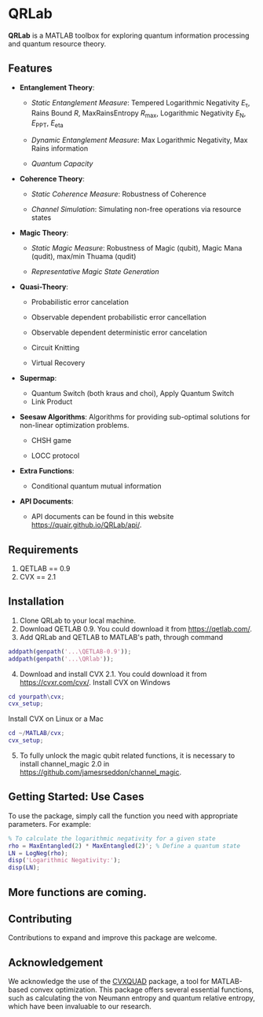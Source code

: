 # QRLab

**QRLab** is a MATLAB toolbox for exploring quantum information processing and quantum resource theory.


## Features
- **Entanglement Theory**: 

    - *Static Entanglement Measure*: Tempered Logarithmic Negativity $E_{
\mathrm{\tau}}$, Rains Bound $R$, MaxRainsEntropy $R_{
\mathrm{max}}$, Logarithmic Negativity $E_\text{N}$, $E_{
\mathrm{PPT}}$, $E_
\mathrm{eta}$

    - *Dynamic Entanglement Measure*: Max Logarithmic Negativity, Max Rains information

    - *Quantum Capacity*

- **Coherence Theory**: 

    - *Static Coherence Measure*: Robustness of Coherence

    - *Channel Simulation*: Simulating non-free operations via resource states

- **Magic Theory**: 

    - *Static Magic Measure*: Robustness of Magic (qubit), Magic Mana (qudit), max/min Thuama (qudit) 

    - *Representative Magic State Generation*


- **Quasi-Theory**: 

    - Probabilistic error cancelation 

    - Observable dependent probabilistic error cancellation 

    - Observable dependent deterministic error cancelation 

    - Circuit Knitting 

    - Virtual Recovery

- **Supermap**: 
    - Quantum Switch (both kraus and choi), Apply Quantum Switch
    - Link Product

- **Seesaw Algorithms**: Algorithms for providing sub-optimal solutions for non-linear optimization problems. 

    - CHSH game 

    - LOCC protocol

- **Extra Functions**: 

    - Conditional quantum mutual information 

- **API Documents**:
    - API documents can be found in this website https://quair.github.io/QRLab/api/.

## Requirements
1. QETLAB == 0.9
2. CVX == 2.1


## Installation
1. Clone QRLab to your local machine.
2. Download QETLAB 0.9. You could download it from https://qetlab.com/.
3. Add QRLab and QETLAB to MATLAB's path​, through command
```matlab
addpath(genpath('...\QETLAB-0.9'));
addpath(genpath('...\QRlab'));
```
4. Download and install CVX 2.1. You could download it from https://cvxr.com/cvx/.
Install CVX on Windows
```matlab
cd yourpath\cvx;​
cvx_setup;
```
Install CVX on Linux or a Mac
```matlab
cd ~/MATLAB/cvx;​
cvx_setup;
```

5. To fully unlock the magic qubit related functions, it is necessary to install channel_magic 2.0 in https://github.com/jamesrseddon/channel_magic.

## Getting Started: Use Cases

To use the package, simply call the function you need with appropriate parameters. For example:

```matlab
% To calculate the logarithmic negativity for a given state
rho = MaxEntangled(2) * MaxEntangled(2)'; % Define a quantum state
LN = LogNeg(rho);
disp('Logarithmic Negativity:');
disp(LN);
```


## More functions are coming.


## Contributing

Contributions to expand and improve this package are welcome.

## Acknowledgement

We acknowledge the use of the [CVXQUAD](https://github.com/hfawzi/cvxquad) package, a tool for MATLAB-based convex optimization. This package offers several essential functions, such as calculating the von Neumann entropy and quantum relative entropy, which have been invaluable to our research.